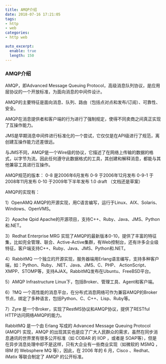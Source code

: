 ```yaml
---
title: AMQP介绍
date: 2018-07-16 17:21:05
tags:
- http
- web
categories:
- http web

auto_excerpt:
  enable: true
  length: 150
---
```


### AMQP介绍
AMQP，即Advanced Message Queuing Protocol，高级消息队列协议，是应用层协议的一个开放标准，为面向消息的中间件设计。


AMQP的主要特征是面向消息、队列、路由（包括点对点和发布/订阅）、可靠性、安全。


AMQP在消息提供者和客户端的行为进行了强制规定，使得不同卖商之间真正实现了互操作能力。


JMS是早期消息中间件进行标准化的一个尝试，它仅仅是在API级进行了规范，离创建互操作能力还差很远。


与JMS不同，AMQP是一个Wire级的协议，它描述了在网络上传输的数据的格式，以字节为流。因此任何遵守此数据格式的工具，其创建和解释消息，都能与其他兼容工具进行互操作。
<!--more-->

AMQP规范的版本：
0-8        是2006年6月发布
0-9        于2006年12月发布
0-9-1     于2008年11月发布
0-10      于2009年下半年发布
1.0 draft  （文档还是草案）


AMQP的实现有：


1）OpenAMQ
AMQP的开源实现，用C语言编写，运行于Linux、AIX、Solaris、Windows、OpenVMS。


2）Apache Qpid
Apache的开源项目，支持C++、Ruby、Java、JMS、Python和.NET。


3）Redhat Enterprise MRG
实现了AMQP的最新版本0-10，提供了丰富的特征集，比如完全管理、联合、Active-Active集群，有Web控制台，还有许多企业级特征，客户端支持C++、Ruby、Java、JMS、Python和.NET。


4）RabbitMQ
一个独立的开源实现，服务器端用Erlang语言编写，支持多种客户端，如：Python、Ruby、.NET、Java、JMS、C、PHP、 ActionScript、XMPP、STOMP等，支持AJAX。RabbitMQ发布在Ubuntu、FreeBSD平台。


5）AMQP Infrastructure
Linux下，包括Broker、管理工具、Agent和客户端。


6）?MQ
一个高性能的消息平台，在分布式消息网络可作为兼容AMQP的Broker节点，绑定了多种语言，包括Python、C、C++、Lisp、Ruby等。


7）Zyre
是一个Broker，实现了RestMS协议和AMQP协议，提供了RESTful HTTP访问网络AMQP的能力。

 

RabbitMQ 是一个由 Erlang 写成的 Advanced Message Queuing Protocol (AMQP) 实现，AMQP 的出现其实也是应了广大人民群众的需求，虽然在同步消息通讯的世界里有很多公开标准（如 COBAR 的 IIOP ，或者是 SOAP等），但是在异步消息处理中却不是这样，只有大企业有一些商业实现（如微软的 MSMQ ，IBM 的 Websphere MQ 等），因此，在 2006 年的 6 月，Cisco 、Redhat、iMatix 等联合制定了 AMQP 的公开标准。

